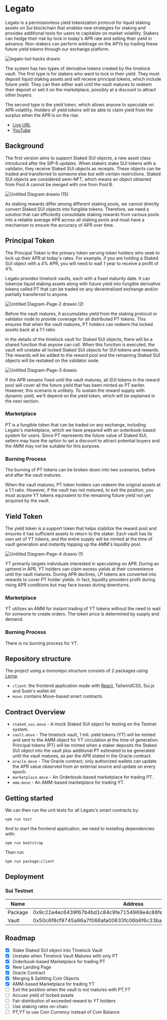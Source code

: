 # Legato

Legato is a permissionless yield tokenization protocol for liquid staking assets on Sui blockchain that enables new strategies for staking and provides additional tools for users to capitalize on market volatility. Stakers can hedge their risk by lock in today's APR rate and selling their yield in advance. Non-stakers can perform arbitrage on the APYs by trading these future yield tokens through our exchange platform.

![legato-lsd-hacks drawio](https://github.com/pisuthd/legato-finance/assets/18402217/557e9f25-4494-4dd3-ba1f-f4b07a3124a6)


The system has two types of derivative tokens created by the timelock vault. The first type is for stakers who want to lock in their yield. They must deposit liquid staking assets and will receive principal tokens, which include future yield. They can then either wait until the vault matures to redeem their deposit or sell it on the marketplace, possibly at a discount to attract other buyers.

The second type is the yield token, which allows anyone to speculate on APR volatility. Holders of yield tokens will be able to claim yield from the surplus when the APR is on the rise.

- [Live URL](https://app.legato.finance)
- [YouTube](https://youtu.be/r-t098SBnFo)

## Background

The first version aims to support Staked SUI objects, a new asset class introduced after the SIP-6 updates. When stakers stake SUI tokens with a validator, they receive Staked SUI objects as receipts. These objects can be traded and transferred to someone else but with certain restrictions. Staked SUI objects are considered semi-NFT, which means an object obtained from Pool A cannot be merged with one from Pool B.

![Untitled Diagram drawio (15)](https://github.com/pisuthd/legato-finance/assets/18402217/e5bbccb7-81ca-42ce-bd0a-726e2a5f9cbf)

As staking rewards differ among different staking pools, we cannot directly convert Staked SUI objects into fungible tokens. Therefore, we need a solution that can efficiently consolidate staking rewards from various pools into a reliable average APR across all staking pools and must have a mechanism to ensure the accuracy of APR over time.

## Principal Token

The Principal Token is the primary token serving token holders who seek to lock up their APR at today's rates. For example, if you are holding a Staked SUI object with a 4% APR, you will need to wait 1 year to receive a profit of 4%. 

Legato provides timelock vaults, each with a fixed maturity date. It can tokenize liquid staking assets along with future yield into fungible derivative tokens called PT that can be traded on any decentralized exchange and/or partially transferred to anyone.

![Untitled Diagram-Page-2 drawio (2)](https://github.com/pisuthd/legato-finance/assets/18402217/354e35fd-c784-4901-bcd7-38cc5bbefb7c)

Before the vault matures, it accumulates yield from the staking protocol or validator node to provide coverage for all distributed PT tokens. This ensures that when the vault matures, PT holders can redeem the locked assets back at a 1:1 ratio. 

In the details of the timelock vault for Staked SUI objects, there will be a shared function that anyone can call. When this function is executed, the vault will unstake all locked Staked SUI objects for SUI tokens and rewards. The rewards will be added to the reward pool and the remaining Staked SUI objects will be restaked on the validator node.

![Untitled Diagram-Page-3 drawio](https://github.com/pisuthd/legato-finance/assets/18402217/504e017b-8e00-415f-9824-a37ac4c71256)

If the APR remains fixed until the vault matures, all SUI tokens in the reward pool will cover all the future yield that has been minted as PT earlier. However, this scenario is unlikely. To sustain the reward supply with dynamic yield, we'll depend on the yield token, which will be explained in the next section.

### Marketplace

PT is a fungible token that can be traded on any exchange, including Legato's marketplace, which we have prepared with an orderbook-based system for users. Since PT represents the future value of Staked SUI, sellers may have the option to set a discount to attract potential buyers and the AMM may not be suitable for this purpose.

### Burning Process

The burning of PT tokens can be broken down into two scenarios, before and after the vault matures.

When the vault matures, PT token holders can redeem the original assets at a 1:1 ratio. However, if the vault has not matured, to exit the position, you must acquire YT tokens equivalent to the remaining future yield not yet acquired by the vault.

## Yield Token

The yield token is a support token that helps stabilize the reward pool and ensures it has sufficient assets to return to the staker. Each vault has its own set of YT tokens, and the entire supply will be minted at the time of vault generation and instantly topping up the AMM's liquidity pool.

![Untitled Diagram-Page-4 drawio (1)](https://github.com/pisuthd/legato-finance/assets/18402217/cf83dbbc-8326-4d8e-9ba6-79153f244044)

YT primarily targets individuals interested in speculating on APR. During an uptrend in APR, YT holders can claim excess yields at their convenience until the vault matures. During APR declines, LP tokens are converted into rewards to cover PT holder yields. In fact, liquidity providers profit during rising APR conditions but may face losses during downturns. 

### Marketplace

YT utilizes an AMM for instant trading of YT tokens without the need to wait for someone to create orders. The token price is determined by supply and demand.

### Burning Process

There is no burning process for YT.

## Repository structure

The project using a monorepo structure consists of 2 packages using [Lerna](https://lerna.js.org).

- `client`: the frontend application made with [React](https://react.dev/), TailwindCSS, Sui.js and Suiet's wallet-kit
- `move`: contains Move-based smart contracts

## Contract Overview

- `staked_sui.move` - A mock Staked SUI object for testing on the Testnet system.
- `vault.move` - The timelock vault, 1 mil. yield tokens (YT) will be minted and sent to the AMM object for YT circulation at the time of generation. Principal tokens (PT) will be minted when a staker deposits the Staked SUI object into the vault plus additional PT estimated to be generated until the vault matures, as per the APR stated in the Oracle contract.
- `oracle.move` - The Oracle contract, only authorized wallets can update the APR value observed from an external source and update on every epoch.
- `marketplace.move` - An Orderbook-based marketplace for trading PT.
- `amm.move` - An AMM-based marketplace for trading YT.

## Getting started

We can then run the unit tests for all Legato's smart contracts by:

```
npm run test
```

And to start the frontend application, we need to installing dependencies with:

```
npm run bootstrap
```
Then run
```
npm run package:client
```

## Deployment

### Sui Testnet

Name | Address 
--- | --- 
Package | 0x9c22e4ec6439f67b4bd1c84c9fe7154969e4c88fe1b414602c1a4d56a54209f6
Vault | 0x50c6f8cf9745a96a7f066afa00633fc06b6f6c33ba7aba4c49de521f07eacf4c

## Roadmap

- [x] Stake Staked SUI object into Timelock Vault
- [x] Unstake when Timelock Vault Matures with only PT
- [x] Orderbook-based Marketplace for trading PT
- [x] New Landing Page
- [x] Oracle Contract
- [x] Merging & Splitting Coin Objects
- [x] AMM-based Marketplace for trading YT
- [ ] Exit the position when the vault is not matures with PT,YT
- [ ] Accuse yield of locked assets
- [ ] Fair distribution of exceeded reward to YT holders
- [ ] Use staking rates on-chain
- [ ] PT,YT to use Coin Currency instead of Coin Balance
